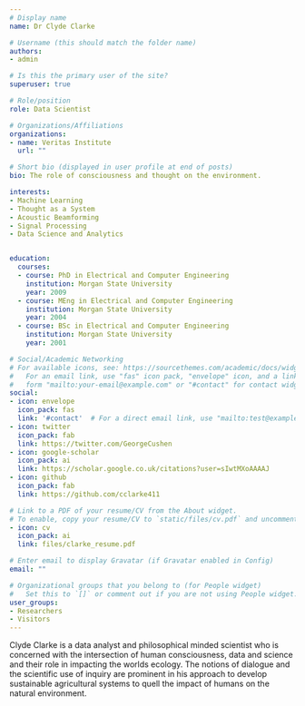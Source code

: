 ```yaml
---
# Display name
name: Dr Clyde Clarke

# Username (this should match the folder name)
authors:
- admin

# Is this the primary user of the site?
superuser: true

# Role/position
role: Data Scientist

# Organizations/Affiliations
organizations:
- name: Veritas Institute
  url: ""

# Short bio (displayed in user profile at end of posts)
bio: The role of consciousness and thought on the environment.

interests:
- Machine Learning
- Thought as a System
- Acoustic Beamforming
- Signal Processing
- Data Science and Analytics


education:
  courses:
  - course: PhD in Electrical and Computer Engineering
    institution: Morgan State University
    year: 2009
  - course: MEng in Electrical and Computer Engineering
    institution: Morgan State University
    year: 2004
  - course: BSc in Electrical and Computer Engineering
    institution: Morgan State University
    year: 2001

# Social/Academic Networking
# For available icons, see: https://sourcethemes.com/academic/docs/widgets/#icons
#   For an email link, use "fas" icon pack, "envelope" icon, and a link in the
#   form "mailto:your-email@example.com" or "#contact" for contact widget.
social:
- icon: envelope
  icon_pack: fas
  link: '#contact'  # For a direct email link, use "mailto:test@example.org".
- icon: twitter
  icon_pack: fab
  link: https://twitter.com/GeorgeCushen
- icon: google-scholar
  icon_pack: ai
  link: https://scholar.google.co.uk/citations?user=sIwtMXoAAAAJ
- icon: github
  icon_pack: fab
  link: https://github.com/cclarke411

# Link to a PDF of your resume/CV from the About widget.
# To enable, copy your resume/CV to `static/files/cv.pdf` and uncomment the lines below.  
- icon: cv
  icon_pack: ai
  link: files/clarke_resume.pdf

# Enter email to display Gravatar (if Gravatar enabled in Config)
email: ""

# Organizational groups that you belong to (for People widget)
#   Set this to `[]` or comment out if you are not using People widget.  
user_groups:
- Researchers
- Visitors
---
```


Clyde Clarke is a data analyst and philosophical minded scientist who is concerned with the intersection of human consciousness, data and science and their role in impacting the worlds ecology. The notions of dialogue and the scientific use of inquiry are prominent in his approach to develop sustainable agricultural systems to quell the impact of humans on the natural environment.
